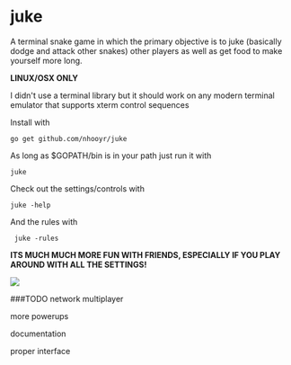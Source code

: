 # juke
A terminal snake game in which the primary objective is to juke (basically dodge and attack other snakes) other players as well as get food to make yourself more long.

**LINUX/OSX ONLY**

I didn't use a terminal library but it should work on any modern terminal emulator that supports xterm control sequences

Install with

	go get github.com/nhooyr/juke

As long as $GOPATH/bin is in your path just run it with

	juke

Check out the settings/controls with

	juke -help

And the rules with

     juke -rules

**ITS MUCH MUCH MORE FUN WITH FRIENDS, ESPECIALLY IF YOU PLAY AROUND WITH ALL THE SETTINGS!**

<img src="https://raw.githubusercontent.com/nhooyr/juke/master/screenshot.png" border="0">

###TODO
network multiplayer

more powerups

documentation

proper interface
